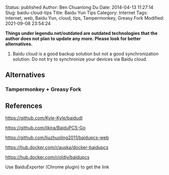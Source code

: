 Status: published
Author: Ben Chuanlong Du
Date: 2014-04-13 11:27:14
Slug: baidu-cloud-tips
Title: Baidu Yun Tips
Category: Internet
Tags: internet, web, Baidu Yun, cloud, tips, Tampermonkey, Greasy Fork
Modified: 2021-09-08 23:54:24

**Things under legendu.net/outdated are outdated technologies that the author does not plan to update any more. Please look for better alternatives.**
 
1. Baidu cloud is a good backup solution but not a good synchronization solution.
    Do not try to synchronize your devices via Baidu cloud.

## Alternatives

### Tampermonkey + Greasy Fork

## References

https://github.com/Kyle-Kyle/baidudl

https://github.com/iikira/BaiduPCS-Go

https://github.com/liuzhuoling2011/baidupcs-web

https://hub.docker.com/r/auska/docker-baidupcs

https://hub.docker.com/r/oldiy/baidupcs

Use BaiduExporter (Chrome plugin) to get the link 
